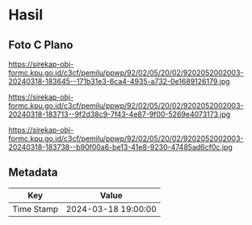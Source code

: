 # Hasil

## Foto C Plano

https://sirekap-obj-formc.kpu.go.id/c3cf/pemilu/ppwp/92/02/05/20/02/9202052002003-20240318-183645--171b31e3-6ca4-4935-a732-0e1689126179.jpg

https://sirekap-obj-formc.kpu.go.id/c3cf/pemilu/ppwp/92/02/05/20/02/9202052002003-20240318-183713--9f2d38c9-7f43-4e87-9f00-5269e4073173.jpg

https://sirekap-obj-formc.kpu.go.id/c3cf/pemilu/ppwp/92/02/05/20/02/9202052002003-20240318-183738--b90f00a6-be13-41e8-9230-47485ad6cf0c.jpg


## Metadata

| Key        | Value               |
| ---------- | ------------------- |
| Time Stamp | 2024-03-18 19:00:00 |



